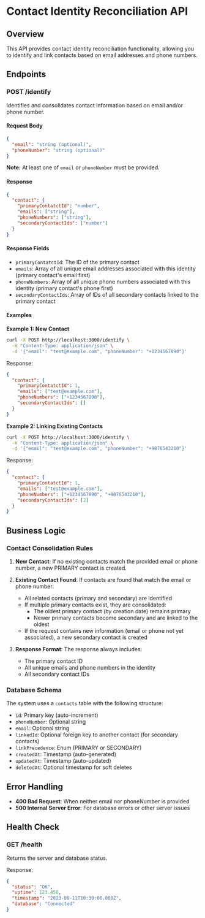 # Contact Identity Reconciliation API

## Overview
This API provides contact identity reconciliation functionality, allowing you to identify and link contacts based on email addresses and phone numbers.

## Endpoints

### POST /identify

Identifies and consolidates contact information based on email and/or phone number.

#### Request Body
```json
{
  "email": "string (optional)",
  "phoneNumber": "string (optional)"
}
```

**Note:** At least one of `email` or `phoneNumber` must be provided.

#### Response
```json
{
  "contact": {
    "primaryContatctId": "number",
    "emails": ["string"],
    "phoneNumbers": ["string"],
    "secondaryContactIds": ["number"]
  }
}
```

#### Response Fields
- `primaryContatctId`: The ID of the primary contact
- `emails`: Array of all unique email addresses associated with this identity (primary contact's email first)
- `phoneNumbers`: Array of all unique phone numbers associated with this identity (primary contact's phone first)
- `secondaryContactIds`: Array of IDs of all secondary contacts linked to the primary contact

#### Examples

**Example 1: New Contact**
```bash
curl -X POST http://localhost:3000/identify \
  -H "Content-Type: application/json" \
  -d '{"email": "test@example.com", "phoneNumber": "+1234567890"}'
```

Response:
```json
{
  "contact": {
    "primaryContatctId": 1,
    "emails": ["test@example.com"],
    "phoneNumbers": ["+1234567890"],
    "secondaryContactIds": []
  }
}
```

**Example 2: Linking Existing Contacts**
```bash
curl -X POST http://localhost:3000/identify \
  -H "Content-Type: application/json" \
  -d '{"email": "test@example.com", "phoneNumber": "+9876543210"}'
```

Response:
```json
{
  "contact": {
    "primaryContatctId": 1,
    "emails": ["test@example.com"],
    "phoneNumbers": ["+1234567890", "+9876543210"],
    "secondaryContactIds": [2]
  }
}
```

## Business Logic

### Contact Consolidation Rules

1. **New Contact**: If no existing contacts match the provided email or phone number, a new PRIMARY contact is created.

2. **Existing Contact Found**: If contacts are found that match the email or phone number:
   - All related contacts (primary and secondary) are identified
   - If multiple primary contacts exist, they are consolidated:
     - The oldest primary contact (by creation date) remains primary
     - Newer primary contacts become secondary and are linked to the oldest
   - If the request contains new information (email or phone not yet associated), a new secondary contact is created

3. **Response Format**: The response always includes:
   - The primary contact ID
   - All unique emails and phone numbers in the identity
   - All secondary contact IDs

### Database Schema

The system uses a `contacts` table with the following structure:
- `id`: Primary key (auto-increment)
- `phoneNumber`: Optional string
- `email`: Optional string  
- `linkedId`: Optional foreign key to another contact (for secondary contacts)
- `linkPrecedence`: Enum (PRIMARY or SECONDARY)
- `createdAt`: Timestamp (auto-generated)
- `updatedAt`: Timestamp (auto-updated)
- `deletedAt`: Optional timestamp for soft deletes

## Error Handling

- **400 Bad Request**: When neither email nor phoneNumber is provided
- **500 Internal Server Error**: For database errors or other server issues

## Health Check

### GET /health

Returns the server and database status.

Response:
```json
{
  "status": "OK",
  "uptime": 123.456,
  "timestamp": "2023-08-11T10:30:00.000Z",
  "database": "Connected"
}
```
